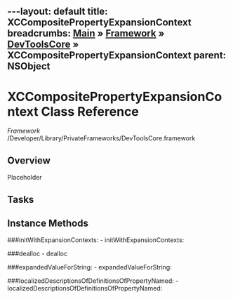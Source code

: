 ---layout: default
title: XCCompositePropertyExpansionContext
breadcrumbs: <a href="/index.html">Main</a> &raquo; <a href="/Frameworks.html">Framework</a> &raquo; <a href="/Frameworks/DevToolsCore.html">DevToolsCore</a> &raquo; XCCompositePropertyExpansionContext
parent: NSObject 
---
# XCCompositePropertyExpansionContext Class Reference

*Framework* /Developer/Library/PrivateFrameworks/DevToolsCore.framework

## Overview

Placeholder

## Tasks

## Instance Methods

<a name="-initWithExpansionContexts:"></a>
###initWithExpansionContexts:
    - initWithExpansionContexts:

<a name="-dealloc"></a>
###dealloc
    - dealloc

<a name="-expandedValueForString:"></a>
###expandedValueForString:
    - expandedValueForString:

<a name="-localizedDescriptionsOfDefinitionsOfPropertyNamed:"></a>
###localizedDescriptionsOfDefinitionsOfPropertyNamed:
    - localizedDescriptionsOfDefinitionsOfPropertyNamed:

